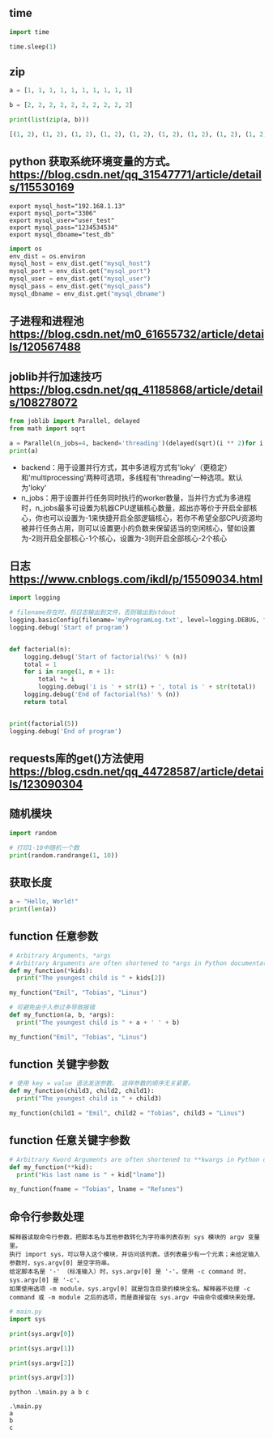 ## time

```python
import time

time.sleep(1)
```

## zip

```python
a = [1, 1, 1, 1, 1, 1, 1, 1, 1, 1]

b = [2, 2, 2, 2, 2, 2, 2, 2, 2, 2]

print(list(zip(a, b)))

[(1, 2), (1, 2), (1, 2), (1, 2), (1, 2), (1, 2), (1, 2), (1, 2), (1, 2), (1, 2)]
```

## python 获取系统环境变量的方式。https://blog.csdn.net/qq_31547771/article/details/115530169
```shell
export mysql_host="192.168.1.13"
export mysql_port="3306"
export mysql_user="user_test"
export mysql_pass="1234534534"
export mysql_dbname="test_db"
```

```python
import os
env_dist = os.environ
mysql_host = env_dist.get("mysql_host")
mysql_port = env_dist.get("mysql_port")
mysql_user = env_dist.get("mysql_user")
mysql_pass = env_dist.get("mysql_pass")
mysql_dbname = env_dist.get("mysql_dbname")
```

## 子进程和进程池 https://blog.csdn.net/m0_61655732/article/details/120567488

## joblib并行加速技巧 https://blog.csdn.net/qq_41185868/article/details/108278072
```python
from joblib import Parallel, delayed
from math import sqrt

a = Parallel(n_jobs=4, backend='threading')(delayed(sqrt)(i ** 2)for i in list(range(10)))
print(a)
```
- backend：用于设置并行方式，其中多进程方式有'loky'（更稳定）和'multiprocessing'两种可选项，多线程有'threading'一种选项。默认为'loky'
- n_jobs：用于设置并行任务同时执行的worker数量，当并行方式为多进程时，n_jobs最多可设置为机器CPU逻辑核心数量，超出亦等价于开启全部核心，你也可以设置为-1来快捷开启全部逻辑核心，若你不希望全部CPU资源均被并行任务占用，则可以设置更小的负数来保留适当的空闲核心，譬如设置为-2则开启全部核心-1个核心，设置为-3则开启全部核心-2个核心


## 日志 https://www.cnblogs.com/ikdl/p/15509034.html

```python
import logging

# filename存在时，将日志输出到文件，否则输出到stdout
logging.basicConfig(filename='myProgramLog.txt', level=logging.DEBUG, format=' %(asctime)s - %(levelname)s - %(message)s')
logging.debug('Start of program')


def factorial(n):
    logging.debug('Start of factorial(%s)' % (n))
    total = 1
    for i in range(1, n + 1):
        total *= i
        logging.debug('i is ' + str(i) + ', total is ' + str(total))
    logging.debug('End of factorial(%s)' % (n))
    return total


print(factorial(5))
logging.debug('End of program')


```


## requests库的get()方法使用 https://blog.csdn.net/qq_44728587/article/details/123090304

## 随机模块

```python
import random

# 打印1-10中随机一个数
print(random.randrange(1, 10))

```

## 获取长度
```python
a = "Hello, World!"
print(len(a))
```

## function 任意参数
```python
# Arbitrary Arguments, *args
# Arbitrary Arguments are often shortened to *args in Python documentations.
def my_function(*kids):
  print("The youngest child is " + kids[2])

my_function("Emil", "Tobias", "Linus")

# 可避免由于入参过多导致报错
def my_function(a, b, *args):
  print("The youngest child is " + a + ' ' + b)

my_function("Emil", "Tobias", "Linus")

```

## function 关键字参数
```python
# 使用 key = value 语法发送参数。 这样参数的顺序无关紧要。
def my_function(child3, child2, child1):
  print("The youngest child is " + child3)

my_function(child1 = "Emil", child2 = "Tobias", child3 = "Linus")
```


## function 任意关键字参数
```python
# Arbitrary Kword Arguments are often shortened to **kwargs in Python documentations.
def my_function(**kid):
  print("His last name is " + kid["lname"])

my_function(fname = "Tobias", lname = "Refsnes")
```

## 命令行参数处理

    解释器读取命令行参数，把脚本名与其他参数转化为字符串列表存到 sys 模块的 argv 变量里。
    执行 import sys，可以导入这个模块，并访问该列表。该列表最少有一个元素；未给定输入参数时，sys.argv[0] 是空字符串。
    给定脚本名是 '-' （标准输入）时，sys.argv[0] 是 '-'。使用 -c command 时，sys.argv[0] 是 '-c'。
    如果使用选项 -m module，sys.argv[0] 就是包含目录的模块全名。解释器不处理 -c command 或 -m module 之后的选项，而是直接留在 sys.argv 中由命令或模块来处理。

```python
# main.py
import sys

print(sys.argv[0])

print(sys.argv[1])

print(sys.argv[2])

print(sys.argv[3])
```
```shell
python .\main.py a b c

.\main.py
a
b
c
```



















